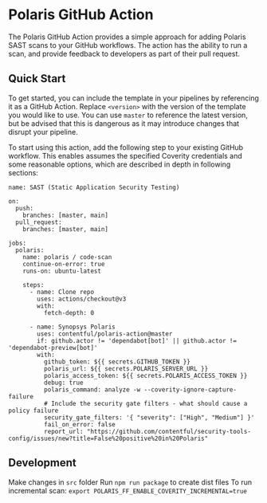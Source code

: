 # Polaris GitHub Action

The Polaris GitHub Action provides a simple approach for adding Polaris SAST scans to your GitHub workflows. The
action has the ability to run a scan, and provide feedback to developers as part of their pull request.

## Quick Start

To get started, you can include the template in your pipelines by referencing it as a GitHub Action.
Replace `<version>` with the version of the template you would like to use. You can use `master` to reference the latest version,
but be advised that this is dangerous as it may introduce changes that disrupt your pipeline.

To start using this action, add the following step to your existing GitHub workflow. This enables assumes the specified
Coverity credentials and some reasonable options, which are described in depth in following sections:

```
name: SAST (Static Application Security Testing)

on:
  push:
    branches: [master, main]
  pull_request:
    branches: [master, main]

jobs:
  polaris:
    name: polaris / code-scan
    continue-on-error: true
    runs-on: ubuntu-latest

    steps:
      - name: Clone repo
        uses: actions/checkout@v3
        with:
          fetch-depth: 0

      - name: Synopsys Polaris
        uses: contentful/polaris-action@master
        if: github.actor != 'dependabot[bot]' || github.actor != 'dependabot-preview[bot]'
        with:
          github_token: ${{ secrets.GITHUB_TOKEN }}
          polaris_url: ${{ secrets.POLARIS_SERVER_URL }}
          polaris_access_token: ${{ secrets.POLARIS_ACCESS_TOKEN }}
          debug: true
          polaris_command: analyze -w --coverity-ignore-capture-failure
          # Include the security gate filters - what should cause a policy failure
          security_gate_filters: '{ "severity": ["High", "Medium"] }'
          fail_on_error: false
          report_url: "https://github.com/contentful/security-tools-config/issues/new?title=False%20positive%20in%20Polaris"
```

## Development
Make changes in `src` folder
Run `npm run package` to create dist files
To run incremental scan: `export POLARIS_FF_ENABLE_COVERITY_INCREMENTAL=true`